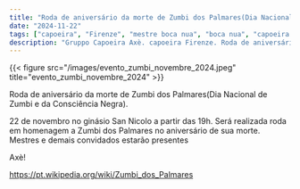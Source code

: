 ```yaml
---
title: "Roda de aniversário da morte de Zumbi dos Palmares(Dia Nacional de Zumbi e da Consciência Negra)"
date: "2024-11-22"
tags: ["capoeira", "Firenze", "mestre boca nua", "boca nua", "capoeira axè", "zumbi", "roda"]
description: "Gruppo Capoeira Axè. capoeira Firenze. Roda de aniversário da morte de Zumbi"
---
```


{{< figure src="/images/evento_zumbi_novembre_2024.jpeg" title="evento_zumbi_novembre_2024" >}}

Roda de aniversário da morte de Zumbi dos Palmares(Dia Nacional de Zumbi e da Consciência Negra).

22 de novembro no ginásio San Nicolo a partir das 19h.
Será realizada roda em homenagem a Zumbi dos Palmares no aniversário de sua morte.
Mestres e demais convidados estarão presentes

Axè!

https://pt.wikipedia.org/wiki/Zumbi_dos_Palmares
